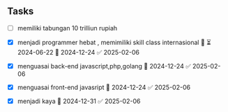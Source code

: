 ## Tasks
- [ ] memiliki tabungan 10 trilliun rupiah
- [x] menjadi programmer hebat , memimiliki skill class internasional 🔺 ⏳ 2024-06-22 📅 2024-12-24 ✅ 2025-02-06
- [x] menguasai back-end javascript,php,golang 📅 2024-12-24 ✅ 2025-02-06
- [x] menguasai front-end javasript 📅 2024-12-24 ✅ 2025-02-06
- [x] menjadi kaya 📅 2024-12-31 ✅ 2025-02-06


